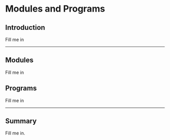 # Modules and Programs

## Introduction
Fill me in

---

## Modules
Fill me in

## Programs
Fill me in

---

## Summary
Fill me in.